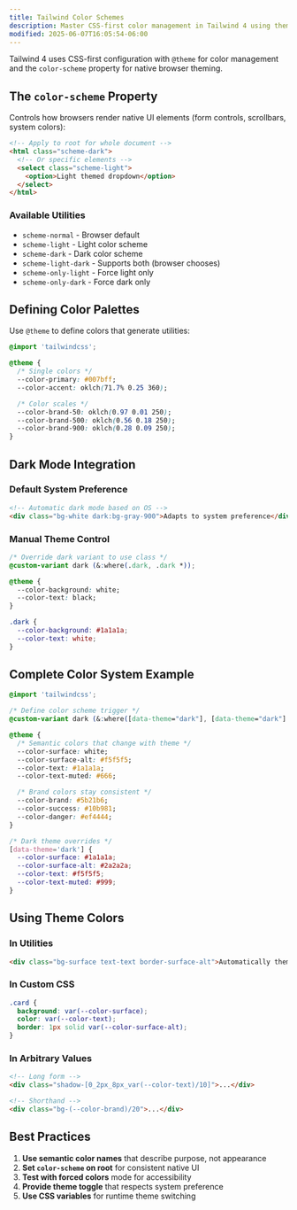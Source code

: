 ```yaml
---
title: Tailwind Color Schemes
description: Master CSS-first color management in Tailwind 4 using theme variables, dark mode, and the color-scheme property
modified: 2025-06-07T16:05:54-06:00
---
```


Tailwind 4 uses CSS-first configuration with `@theme` for color management and the `color-scheme` property for native browser theming.

## The `color-scheme` Property

Controls how browsers render native UI elements (form controls, scrollbars, system colors):

```html tailwind
<!-- Apply to root for whole document -->
<html class="scheme-dark">
  <!-- Or specific elements -->
  <select class="scheme-light">
    <option>Light themed dropdown</option>
  </select>
</html>
```

### Available Utilities

- `scheme-normal` - Browser default
- `scheme-light` - Light color scheme
- `scheme-dark` - Dark color scheme
- `scheme-light-dark` - Supports both (browser chooses)
- `scheme-only-light` - Force light only
- `scheme-only-dark` - Force dark only

## Defining Color Palettes

Use `@theme` to define colors that generate utilities:

```css
@import 'tailwindcss';

@theme {
  /* Single colors */
  --color-primary: #007bff;
  --color-accent: oklch(71.7% 0.25 360);

  /* Color scales */
  --color-brand-50: oklch(0.97 0.01 250);
  --color-brand-500: oklch(0.56 0.18 250);
  --color-brand-900: oklch(0.28 0.09 250);
}
```

## Dark Mode Integration

### Default System Preference

```html tailwind
<!-- Automatic dark mode based on OS -->
<div class="bg-white dark:bg-gray-900">Adapts to system preference</div>
```

### Manual Theme Control

```css
/* Override dark variant to use class */
@custom-variant dark (&:where(.dark, .dark *));

@theme {
  --color-background: white;
  --color-text: black;
}

.dark {
  --color-background: #1a1a1a;
  --color-text: white;
}
```

## Complete Color System Example

```css
@import 'tailwindcss';

/* Define color scheme trigger */
@custom-variant dark (&:where([data-theme="dark"], [data-theme="dark"] *));

@theme {
  /* Semantic colors that change with theme */
  --color-surface: white;
  --color-surface-alt: #f5f5f5;
  --color-text: #1a1a1a;
  --color-text-muted: #666;

  /* Brand colors stay consistent */
  --color-brand: #5b21b6;
  --color-success: #10b981;
  --color-danger: #ef4444;
}

/* Dark theme overrides */
[data-theme='dark'] {
  --color-surface: #1a1a1a;
  --color-surface-alt: #2a2a2a;
  --color-text: #f5f5f5;
  --color-text-muted: #999;
}
```

## Using Theme Colors

### In Utilities

```html tailwind
<div class="bg-surface text-text border-surface-alt">Automatically themed content</div>
```

### In Custom CSS

```css
.card {
  background: var(--color-surface);
  color: var(--color-text);
  border: 1px solid var(--color-surface-alt);
}
```

### In Arbitrary Values

```html tailwind
<!-- Long form -->
<div class="shadow-[0_2px_8px_var(--color-text)/10]">...</div>

<!-- Shorthand -->
<div class="bg-(--color-brand)/20">...</div>
```

## Best Practices

1. **Use semantic color names** that describe purpose, not appearance
2. **Set `color-scheme` on root** for consistent native UI
3. **Test with forced colors** mode for accessibility
4. **Provide theme toggle** that respects system preference
5. **Use CSS variables** for runtime theme switching
